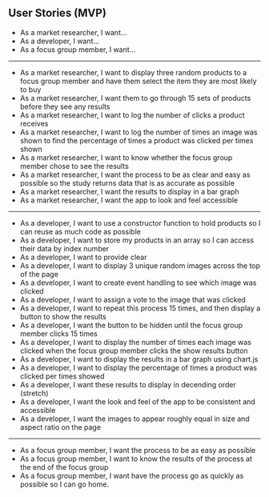 ## User Stories (MVP)

  * As a market researcher, I want...
  * As a developer, I want...
  * As a focus group member, I want...

---
* As a market researcher, I want to display three random products to a focus group member and have them select the item they are most likely to buy
* As a market researcher, I want them to go through 15 sets of products before they see any results
* As a market researcher, I want to log the number of clicks a product receives
* As a market researcher, I want to log the number of times an image was shown to find the percentage of times a product was clicked per times shown
* As a market researcher, I want to know whether the focus group member chose to see the results
* As a market researcher, I want the process to be as clear and easy as possible so the study returns data that is as accurate as possible
* As a market researcher, I want the results to display in a bar graph
* As a market researcher, I want the app to look and feel accessible

---
* As a developer, I want to use a constructor function to hold products so I can reuse as much code as possible
* As a developer, I want to store my products in an array so I can access their data by index number
* As a developer, I want to provide clear
* As a developer, I want to display 3 unique random images across the top of the page
* As a developer, I want to create event handling to see which image was clicked
* As a developer, I want to assign a vote to the image that was clicked
* As a developer, I want to repeat this process 15 times, and then display a button to show the results
* As a developer, I want the button to be hidden until the focus group member clicks 15 times
* As a developer, I want to display the number of times each image was clicked when the focus group member clicks the show results button
* As a developer, I want to display the results in a bar graph using chart.js
* As a developer, I want to display the percentage of times a product was clicked per times showed
* As a developer, I want these results to display in decending order (stretch)
* As a developer, I want the look and feel of the app to be consistent and accessible
* As a developer, I want the images to appear roughly equal in size and aspect ratio on the page

---
* As a focus group member, I want the process to be as easy as possible
* As a focus group member, I want to know the results of the process at the end of the focus group
* As a focus group member, I want have the process go as quickly as possible so I can go home.
